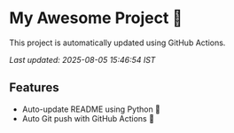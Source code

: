# My Awesome Project 🚀

This project is automatically updated using GitHub Actions.

_Last updated: 2025-08-05 15:46:54 IST_

## Features
- Auto-update README using Python 🐍
- Auto Git push with GitHub Actions 🤖

